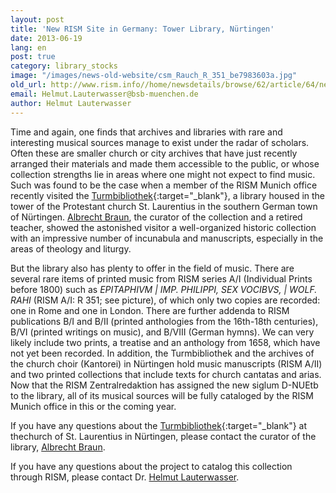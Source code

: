 ```yaml
---
layout: post
title: 'New RISM Site in Germany: Tower Library, Nürtingen'
date: 2013-06-19
lang: en
post: true
category: library_stocks
image: "/images/news-old-website/csm_Rauch_R_351_be7983603a.jpg"
old_url: http://www.rism.info//home/newsdetails/browse/62/article/64/new-rism-site-in-germany-tower-library-nuertingen.html
email: Helmut.Lauterwasser@bsb-muenchen.de
author: Helmut Lauterwasser
---
```


Time and again, one finds that archives and libraries with rare and interesting musical sources manage to exist under the radar of scholars. Often these are smaller church or city archives that have just recently arranged their materials and made them accessible to the public, or whose collection strengths lie in areas where one might not expect to find music. Such was found to be the case when a member of the RISM Munich office recently visited the [Turmbibliothek](http://www.stadtkirche-nuertingen.de/cms/startseite/stadtkirche-st-laurentius/turmbibliothek){:target="_blank"}, a library housed in the tower of the Protestant church St. Laurentius in the southern German town of Nürtingen. [Albrecht Braun](mailto:turmbibliothek@evkint.de), the curator of the collection and a retired teacher, showed the astonished visitor a well-organized historic collection with an impressive number of incunabula and manuscripts, especially in the areas of theology and liturgy.

But the library also has plenty to offer in the field of music. There are several rare items of printed music from RISM series A/I (Individual Prints before 1800) such as _EPITAPHIVM | IMP. PHILIPPI, SEX VOCIBVS, | WOLF. RAHI_ (RISM A/I: R 351; see picture), of which only two copies are recorded: one in Rome and one in London. There are further addenda to RISM publications B/I and B/II (printed anthologies from the 16th-18th centuries), B/VI (printed writings on music), and B/VIII (German hymns). We can very likely include two prints, a treatise and an anthology from 1658, which have not yet been recorded. In addition, the Turmbibliothek and the archives of the church choir (Kantorei) in Nürtingen hold music manuscripts (RISM A/II) and two printed collections that include texts for church cantatas and arias. Now that the RISM Zentralredaktion has assigned the new siglum D-NUEtb to the library, all of its musical sources will be fully cataloged by the RISM Munich office in this or the coming year.

If you have any questions about the [Turmbibliothek](http://www.stadtkirche-nuertingen.de/cms/startseite/stadtkirche-st-laurentius/turmbibliothek/){:target="_blank"} at thechurch of St. Laurentius in Nürtingen, please contact the curator of the library, [Albrecht Braun](mailto:turmbibliothek@evkint.de).

If you have any questions about the project to catalog this collection through RISM, please contact Dr. [Helmut Lauterwasser](mailto:Helmut.Lauterwasser@bsb-muenchen.de).
